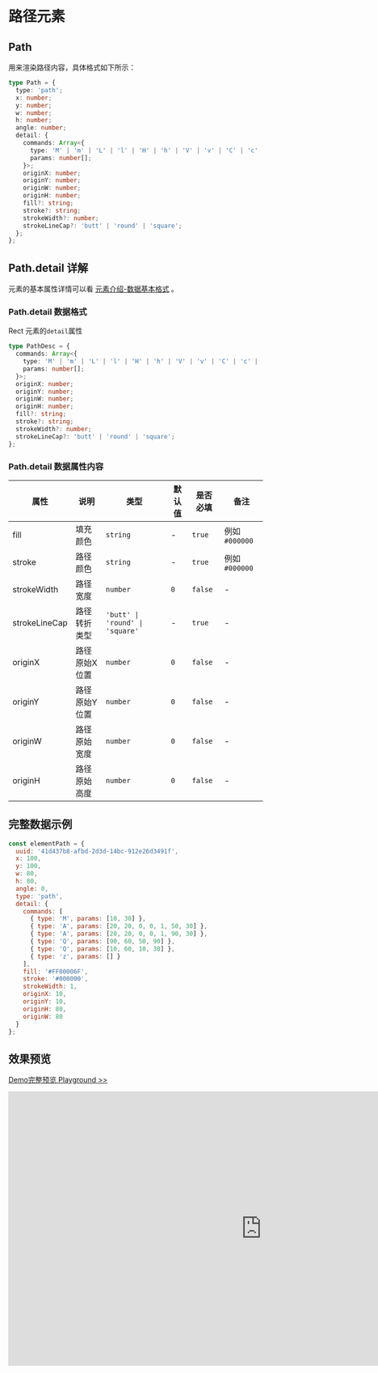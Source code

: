 # 路径元素

## Path

用来渲染路径内容，具体格式如下所示：

```ts
type Path = {
  type: 'path';
  x: number;
  y: number;
  w: number;
  h: number;
  angle: number;
  detail: {
    commands: Array<{
      type: 'M' | 'm' | 'L' | 'l' | 'H' | 'h' | 'V' | 'v' | 'C' | 'c' | 'S' | 's' | 'Q' | 'q' | 'T' | 't' | 'A' | 'a' | 'Z' | 'z';
      params: number[];
    }>;
    originX: number;
    originY: number;
    originW: number;
    originH: number;
    fill?: string;
    stroke?: string;
    strokeWidth?: number;
    strokeLineCap?: 'butt' | 'round' | 'square';
  };
};
```

## Path.detail 详解

元素的基本属性详情可以看 [元素介绍-数据基本格式](./info.md#数据基本格式) 。

### Path.detail 数据格式

Rect 元素的`detail`属性

```ts
type PathDesc = {
  commands: Array<{
    type: 'M' | 'm' | 'L' | 'l' | 'H' | 'h' | 'V' | 'v' | 'C' | 'c' | 'S' | 's' | 'Q' | 'q' | 'T' | 't' | 'A' | 'a' | 'Z' | 'z';
    params: number[];
  }>;
  originX: number;
  originY: number;
  originW: number;
  originH: number;
  fill?: string;
  stroke?: string;
  strokeWidth?: number;
  strokeLineCap?: 'butt' | 'round' | 'square';
};
```

### Path.detail 数据属性内容

| 属性          | 说明          | 类型                            | 默认值 | 是否必填 | 备注           |
| ------------- | ------------- | ------------------------------- | ------ | -------- | -------------- |
| fill          | 填充颜色      | `string`                        | -      | `true`   | 例如 `#000000` |
| stroke        | 路径颜色      | `string`                        | -      | `true`   | 例如 `#000000` |
| strokeWidth   | 路径宽度      | `number`                        | `0`    | `false`  | -              |
| strokeLineCap | 路径转折类型  | `'butt' \| 'round' \| 'square'` | -      | `true`   | -              |
| originX       | 路径原始X位置 | `number`                        | `0`    | `false`  | -              |
| originY       | 路径原始Y位置 | `number`                        | `0`    | `false`  | -              |
| originW       | 路径原始宽度  | `number`                        | `0`    | `false`  | -              |
| originH       | 路径原始高度  | `number`                        | `0`    | `false`  | -              |

## 完整数据示例

```js
const elementPath = {
  uuid: '41d437b8-afbd-2d3d-14bc-912e26d3491f',
  x: 100,
  y: 100,
  w: 80,
  h: 80,
  angle: 0,
  type: 'path',
  detail: {
    commands: [
      { type: 'M', params: [10, 30] },
      { type: 'A', params: [20, 20, 0, 0, 1, 50, 30] },
      { type: 'A', params: [20, 20, 0, 0, 1, 90, 30] },
      { type: 'Q', params: [90, 60, 50, 90] },
      { type: 'Q', params: [10, 60, 10, 30] },
      { type: 'z', params: [] }
    ],
    fill: '#FF00006F',
    stroke: '#000000',
    strokeWidth: 1,
    originX: 10,
    originY: 10,
    originH: 80,
    originW: 80
  }
};
```

## 效果预览

[Demo完整预览 Playground >>](https://idraw.js.org/playground/?demo=elem-rect)

<iframe class="idraw-playground-preview" 
    src="https://idraw.js.org/playground/?demo=elem-rect&header=false&sider=false&default-editor-split=50" 
    width="1000" height="540" frameborder="no" border="0"
    style="border: 1px solid #cecece; margin: 0px auto;"
  ></iframe>
